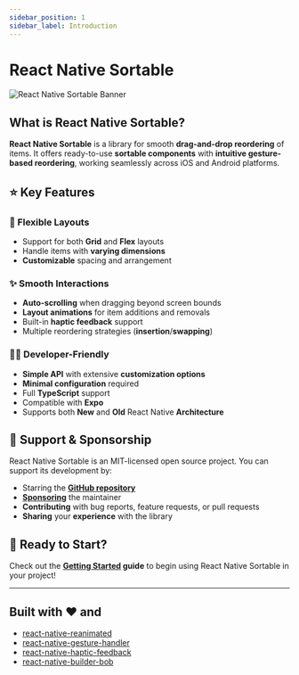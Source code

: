```yaml
---
sidebar_position: 1
sidebar_label: Introduction
---
```


# React Native Sortable

![React Native Sortable Banner](@site/static/img/banner.png)

## What is React Native Sortable?

**React Native Sortable** is a library for smooth **drag-and-drop reordering** of items. It offers ready-to-use **sortable components** with **intuitive gesture-based reordering**, working seamlessly across iOS and Android platforms.

## ⭐ Key Features

### 🎯 Flexible Layouts

- Support for both **Grid** and **Flex** layouts
- Handle items with **varying dimensions**
- **Customizable** spacing and arrangement

### ✨ Smooth Interactions

- **Auto-scrolling** when dragging beyond screen bounds
- **Layout animations** for item additions and removals
- Built-in **haptic feedback** support
- Multiple reordering strategies (**insertion**/**swapping**)

### 👩‍💻 Developer-Friendly

- **Simple API** with extensive **customization options**
- **Minimal configuration** required
- Full **TypeScript** support
- Compatible with **Expo**
- Supports both **New** and **Old** React Native **Architecture**

## 💝 Support & Sponsorship

React Native Sortable is an MIT-licensed open source project. You can support its development by:

- Starring the **[GitHub repository](https://github.com/MatiPl01/react-native-sortable)**
- **[Sponsoring](https://github.com/sponsors/MatiPl01)** the maintainer <!-- TODO: Check if link works -->
- **Contributing** with bug reports, feature requests, or pull requests
- **Sharing** your **experience** with the library

## 🚀 Ready to Start?

Check out the **[Getting Started](./getting-started) guide** to begin using React Native Sortable in your project!

---

## Built with ❤️ and

- [react-native-reanimated](https://github.com/software-mansion/react-native-reanimated)
- [react-native-gesture-handler](https://github.com/software-mansion/react-native-gesture-handler)
- [react-native-haptic-feedback](https://github.com/mkuczera/react-native-haptic-feedback)
- [react-native-builder-bob](https://github.com/callstack/react-native-builder-bob)
